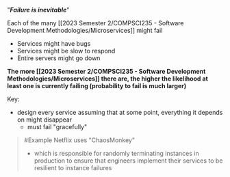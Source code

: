 "***Failure is inevitable***"

Each of the many [[2023 Semester 2/COMPSCI235 - Software Development Methodologies/Microservices]] might fail 
- Services might have bugs
- Services might be slow to respond
- Entire servers might go down

**The more [[2023 Semester 2/COMPSCI235 - Software Development Methodologies/Microservices]] there are, the higher the likelihood at least one is currently failing (probability to fail is much larger)**

Key:
- design every service assuming that at some point, everything it depends on might disappear
	- must fail "gracefully"

>	#Example 
>	Netflix uses "ChaosMonkey"
>	- which is responsible for randomly terminating instances in production to ensure that engineers implement their services to be resilient to instance failures